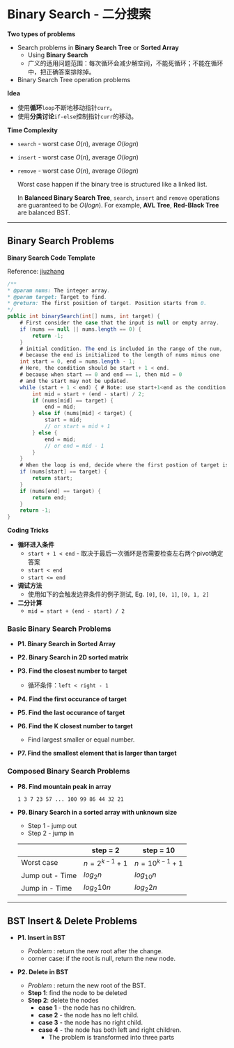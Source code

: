 <extoc></extoc>

# Binary Search - 二分搜索

__Two types of problems__

- Search problems in **Binary Search Tree** or **Sorted Array**
    - Using **Binary Search**
    - 广义的适用问题范围：每次循环会减少解空间，不能死循环；不能在循环中，把正确答案排除掉。
- Binary Search Tree operation problems

__Idea__

- 使用**循环**`loop`不断地移动指针`curr`。
- 使用**分类讨论**`if-else`控制指针`curr`的移动。

__Time Complexity__

- `search` - worst case $O(n)$, average $O(logn)$
- `insert` - worst case $O(n)$, average $O(logn)$
- `remove` - worst case $O(n)$, average $O(logn)$

    Worst case happen if the binary tree is structured like a linked list.

    In **Balanced Binary Search Tree**, `search`, `insert` and `remove` operations are guaranteed to be $O(logn)$. For example, **AVL Tree**, **Red-Black Tree** are balanced BST.

-----
## Binary Search Problems

__Binary Search Code Template__

Reference: [jiuzhang](http://www.jiuzhang.com/solutions/binary-search/)

```java
/**
* @param nums: The integer array.
* @param target: Target to find.
* @return: The first position of target. Position starts from 0.
*/
public int binarySearch(int[] nums, int target) {
    # First consider the case that the input is null or empty array.
    if (nums == null || nums.length == 0) {
        return -1;
    }
    # initial condition. The end is included in the range of the num,
    # because the end is initialized to the length of nums minus one
    int start = 0, end = nums.length - 1;
    # Here, the condition should be start + 1 < end.
    # because when start == 0 and end == 1, then mid = 0
    # and the start may not be updated.
    while (start + 1 < end) { # Note: use start+1<end as the condition to continue
        int mid = start + (end - start) / 2;
        if (nums[mid] == target) {
            end = mid;
        } else if (nums[mid] < target) {
            start = mid;
            // or start = mid + 1
        } else {
            end = mid;
            // or end = mid - 1
        }
    }
    # When the loop is end, decide where the first postion of target is.
    if (nums[start] == target) {
        return start;
    }
    if (nums[end] == target) {
        return end;
    }
    return -1;
}
```

__Coding Tricks__

- __循环进入条件__
    - `start + 1 < end` - 取决于最后一次循环是否需要检查左右两个pivot确定答案
    - `start < end`
    - `start <= end`
- __调试方法__
    - 使用如下的会触发边界条件的例子测试, Eg. `[0]`, `[0, 1]`, `[0, 1, 2]`
- __二分计算__
    - `mid = start + (end - start) / 2`

### Basic Binary Search Problems

- __P1. Binary Search in Sorted Array__

- __P2. Binary Search in 2D sorted matrix__

- __P3. Find the closest number to target__
    - 循环条件：`left < right - 1`
- __P4. Find the first occurance of target__

- __P5. Find the last occurance of target__

- __P6. Find the K closest number to target__
    - Find largest smaller or equal number.

- __P7. Find the smallest element that is larger than target__


### Composed Binary Search Problems

- __P8. Find mountain peak in array__

    `1 3 7 23 57 ... 100 99 86 44 32 21`

- __P9. Binary Search in a sorted array with unknown size__

    - Step 1 - jump out
    - Step 2 - jump in
    
    | | step = 2 | step = 10 |
    |----|----|----|
    | Worst case | $n=2^{k-1}+1$ | $n=10^{k-1}+1$ |
    | Jump out - Time | $log_{2}n$ | $log_{10}n$ |
    | Jump in - Time | $log_{2}10n$ | $log_{2}2n$ |


-----
## BST Insert & Delete Problems

- __P1. Insert in BST__
    - *Problem* : return the new root after the change.
    - corner case: if the root is null, return the new node.

- __P2. Delete in BST__
    - *Problem* : return the new root of the BST.
    - **Step 1**: find the node to be deleted
    - **Step 2**: delete the nodes
        - **case 1** - the node has no children.
        - **case 2** - the node has no left child.
        - **case 3** - the node has no right child.
        - **case 4** - the node has both left and right children.
            - The problem is transformed into three parts

```flow


```